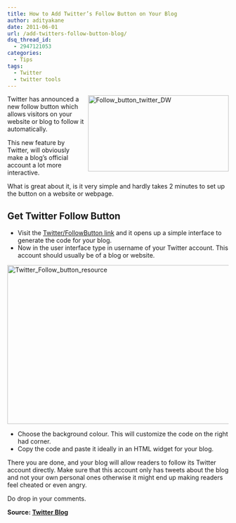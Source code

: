 ```yaml
---
title: How to Add Twitter’s Follow Button on Your Blog
author: adityakane
date: 2011-06-01
url: /add-twitters-follow-button-blog/
dsq_thread_id:
  - 2947121053
categories:
  - Tips
tags:
  - Twitter
  - twitter tools
---
```

[<img style="background-image: none; padding-left: 0px; padding-right: 0px; display: inline; float: right; padding-top: 0px; border: 0px;" title="Follow_button_twitter_DW" src="http://cdn.devilsworkshop.org/files/2011/06/Follow_button_twitter_DW_thumb1.png" border="0" alt="Follow_button_twitter_DW" width="320" height="173" align="right" />][1]Twitter has announced a new follow button which allows visitors on your website or blog to follow it automatically.

This new feature by Twitter, will obviously make a blog’s official account a lot more interactive.

What is great about it, is it very simple and hardly takes 2 minutes to set up the button on a website or webpage.

## Get Twitter Follow Button

  * Visit the <a href="http://twitter.com/about/resources/followbutton" onclick="_gaq.push(['_trackEvent', 'outbound-article', 'http://twitter.com/about/resources/followbutton', 'Twitter/FollowButton link']);" >Twitter/FollowButton link</a> and it opens up a simple interface to generate the code for your blog.
  * Now in the user interface type in username of your Twitter account. This account should usually be of a blog or website.

[<img style="background-image: none; padding-left: 0px; padding-right: 0px; display: block; float: none; margin-left: auto; margin-right: auto; padding-top: 0px; border: 0px;" title="Twitter_Follow_button_resource" src="http://cdn.devilsworkshop.org/files/2011/06/Twitter_Follow_button_resource_thumb.png" border="0" alt="Twitter_Follow_button_resource" width="570" height="361" />][2]

  * Choose the background colour. This will customize the code on the right had corner.
  * Copy the code and paste it ideally in an HTML widget for your blog.

There you are done, and your blog will allow readers to follow its Twitter account directly. Make sure that this account only has tweets about the blog and not your own personal ones otherwise it might end up making readers feel cheated or even angry.

Do drop in your comments.

**Source: <a href="http://blog.twitter.com/2011/05/introducing-follow-button.html" onclick="_gaq.push(['_trackEvent', 'outbound-article', 'http://blog.twitter.com/2011/05/introducing-follow-button.html', 'Twitter Blog']);" >Twitter Blog</a>**

 [1]: http://cdn.devilsworkshop.org/files/2011/06/Follow_button_twitter_DW1.png
 [2]: http://cdn.devilsworkshop.org/files/2011/06/Twitter_Follow_button_resource.png
